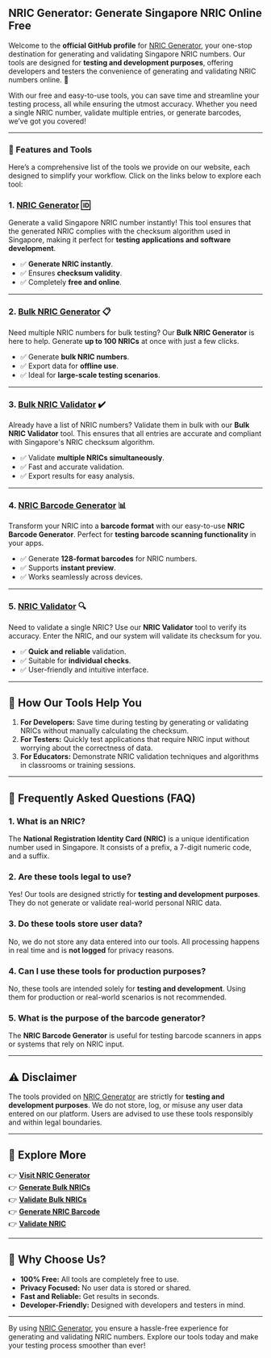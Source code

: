 ## **NRIC Generator: Generate Singapore NRIC Online Free**
Welcome to the **official GitHub profile** for [NRIC Generator](https://nricgenerator.com/), your one-stop destination for generating and validating Singapore NRIC numbers. Our tools are designed for **testing and development purposes**, offering developers and testers the convenience of generating and validating NRIC numbers online. 🚀

With our free and easy-to-use tools, you can save time and streamline your testing process, all while ensuring the utmost accuracy. Whether you need a single NRIC number, validate multiple entries, or generate barcodes, we’ve got you covered!

---

### **🌟 Features and Tools**

Here’s a comprehensive list of the tools we provide on our website, each designed to simplify your workflow. Click on the links below to explore each tool:

### 1. **[NRIC Generator](https://nricgenerator.com/) 🆔**
Generate a valid Singapore NRIC number instantly! This tool ensures that the generated NRIC complies with the checksum algorithm used in Singapore, making it perfect for **testing applications and software development**.

- ✅ **Generate NRIC instantly**.
- ✅ Ensures **checksum validity**.
- ✅ Completely **free and online**.

---

### 2. **[Bulk NRIC Generator](https://nricgenerator.com/bulk-nric-generator/) 📋**
Need multiple NRIC numbers for bulk testing? Our **Bulk NRIC Generator** is here to help. Generate **up to 100 NRICs** at once with just a few clicks.

- ✅ Generate **bulk NRIC numbers**.
- ✅ Export data for **offline use**.
- ✅ Ideal for **large-scale testing scenarios**.

---

### 3. **[Bulk NRIC Validator](https://nricgenerator.com/bulk-nric-validator/) ✔️**
Already have a list of NRIC numbers? Validate them in bulk with our **Bulk NRIC Validator** tool. This ensures that all entries are accurate and compliant with Singapore's NRIC checksum algorithm.

- ✅ Validate **multiple NRICs simultaneously**.
- ✅ Fast and accurate validation.
- ✅ Export results for easy analysis.

---

### 4. **[NRIC Barcode Generator](https://nricgenerator.com/nric-barcode-generator/) 📊**
Transform your NRIC into a **barcode format** with our easy-to-use **NRIC Barcode Generator**. Perfect for **testing barcode scanning functionality** in your apps.

- ✅ Generate **128-format barcodes** for NRIC numbers.
- ✅ Supports **instant preview**.
- ✅ Works seamlessly across devices.

---

### 5. **[NRIC Validator](https://nricgenerator.com/nric-validator/) 🔍**
Need to validate a single NRIC? Use our **NRIC Validator** tool to verify its accuracy. Enter the NRIC, and our system will validate its checksum for you.

- ✅ **Quick and reliable** validation.
- ✅ Suitable for **individual checks**.
- ✅ User-friendly and intuitive interface.

---

## **🔧 How Our Tools Help You**

1. **For Developers:** 
   Save time during testing by generating or validating NRICs without manually calculating the checksum.
2. **For Testers:** 
   Quickly test applications that require NRIC input without worrying about the correctness of data.
3. **For Educators:** 
   Demonstrate NRIC validation techniques and algorithms in classrooms or training sessions.

---

## **📖 Frequently Asked Questions (FAQ)**

### **1. What is an NRIC?**
The **National Registration Identity Card (NRIC)** is a unique identification number used in Singapore. It consists of a prefix, a 7-digit numeric code, and a suffix.

### **2. Are these tools legal to use?**
Yes! Our tools are designed strictly for **testing and development purposes**. They do not generate or validate real-world personal NRIC data.

### **3. Do these tools store user data?**
No, we do not store any data entered into our tools. All processing happens in real time and is **not logged** for privacy reasons.

### **4. Can I use these tools for production purposes?**
No, these tools are intended solely for **testing and development**. Using them for production or real-world scenarios is not recommended.

### **5. What is the purpose of the barcode generator?**
The **NRIC Barcode Generator** is useful for testing barcode scanners in apps or systems that rely on NRIC input.

---

## **⚠️ Disclaimer**
The tools provided on [NRIC Generator](https://nricgenerator.com/) are strictly for **testing and development purposes**. We do not store, log, or misuse any user data entered on our platform. Users are advised to use these tools responsibly and within legal boundaries.

---

## **🔗 Explore More**

👉 **[Visit NRIC Generator](https://nricgenerator.com/)**  
👉 **[Generate Bulk NRICs](https://nricgenerator.com/bulk-nric-generator/)**  
👉 **[Validate Bulk NRICs](https://nricgenerator.com/bulk-nric-validator/)**  
👉 **[Generate NRIC Barcode](https://nricgenerator.com/nric-barcode-generator/)**  
👉 **[Validate NRIC](https://nricgenerator.com/nric-validator/)**  

---

## **🌟 Why Choose Us?**

- **100% Free:** All tools are completely free to use.  
- **Privacy Focused:** No user data is stored or shared.  
- **Fast and Reliable:** Get results in seconds.  
- **Developer-Friendly:** Designed with developers and testers in mind.

---

By using [NRIC Generator](https://nricgenerator.com/), you ensure a hassle-free experience for generating and validating NRIC numbers. Explore our tools today and make your testing process smoother than ever!

